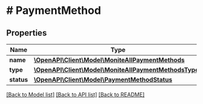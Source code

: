 # # PaymentMethod

## Properties

Name | Type | Description | Notes
------------ | ------------- | ------------- | -------------
**name** | [**\OpenAPI\Client\Model\MoniteAllPaymentMethods**](MoniteAllPaymentMethods.md) |  |
**type** | [**\OpenAPI\Client\Model\MoniteAllPaymentMethodsTypes**](MoniteAllPaymentMethodsTypes.md) |  |
**status** | [**\OpenAPI\Client\Model\PaymentMethodStatus**](PaymentMethodStatus.md) |  |

[[Back to Model list]](../../README.md#models) [[Back to API list]](../../README.md#endpoints) [[Back to README]](../../README.md)
